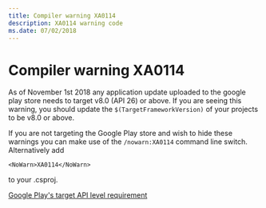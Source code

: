 ```yaml
---
title: Compiler warning XA0114
description: XA0114 warning code
ms.date: 07/02/2018
---
```

# Compiler warning XA0114

As of November 1st 2018 any application update uploaded to the google play
store needs to target v8.0 (API 26) or above. If you are seeing this
warning, you should update the `$(TargetFrameworkVersion)` of your projects
to be v8.0 or above.

If you are not targeting the Google Play store and wish to hide these
warnings you can make use of the `/nowarn:XA0114` command line switch. 
Alternatively add

    <NoWarn>XA0114</NoWarn>

to your .csproj.

[Google Play's target API level requirement](https://developer.android.com/distribute/best-practices/develop/target-sdk)
